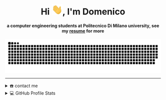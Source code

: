 <div align="center">
<h1 align="center">Hi <img width="35" src="https://github.com/Clav3rbot/Clav3rbot/blob/main/resource/waving.gif">, I'm Domenico</h1>
<h4 align="center">a computer engineering students at Politecnico Di Milano university, see my <a href="https://clav3rbot.github.io/C.VPittariDomenico.pdf" target="_blank">resume</a> for more</h4>
</div>

<div align="center">
  <a href="https://github.com/Clav3rbot">
  <img  src="https://github.com/Clav3rbot/Clav3rbot/blob/main/resource/grid-snake.svg"
       alt="snake" /></a>
</div>

-----
<details>
  <summary>☎️ contact me</summary>
<div>
  <samp>
    <h2 align="center">you can reach me by:</h2>
    <p align="center">
      <br/>
      <a href="https://www.linkedin.com/in/domenico-pittari-540178241/" target="blank"><img align="center"
         src="https://img.shields.io/badge/linkedin-%231DA1F2.svg?style=for-the-badge&logo=linkedin&logoColor=white"
         alt="azzar" height="30"/></a>
      <a href="mailto:domenico_pittari@hotmail.it" target="blank"><img align="center"
         src="https://img.shields.io/badge/Microsoft_Outlook-0078D4?style=for-the-badge&logo=microsoft-outlook&logoColor=white"
         alt="azzar" height="30"/></a>
    </p>
  <p align="center">
      <a href="https://instagram.com/domenico_pittari" target="blank"><img align="center"
         src="https://img.shields.io/badge/instagram-%23E4405F.svg?style=for-the-badge&logo=Instagram&logoColor=white"
         alt="azzar" height="30"/></a>
      <a href="https://twitter.com/clav3rbot" target="blank"><img align="center"
         src="https://img.shields.io/badge/twitter-1DA1F2.svg?style=for-the-badge&logo=twitter&logoColor=white"
         alt="azzar" height="30"/></a>
      <br>
    </p>
  </samp>
</div>
</details>

  
<details> 
  <summary>💻 GitHub Profile Stats</summary>
  <div>
  <samp>
    <h2 align="center"> Github stats </h2>
      <br/>
    <details open>
  <summary><h3>Languages</h3></summary>
            <p align="center">
        <a href="https://github.com/Clav3rbot/">
          <img src="https://skillicons.dev/icons?i=java,c,js,discord"
          alt="1999AZZAR :: overall Top Langs " /></a>
      </p>
        <p align="center">
          <a href="https://github.com/Clav3rbot/">
          <img width="45%" src="https://github-profile-summary-cards.vercel.app/api/cards/repos-per-language?username=Clav3rbot&theme=gruvbox&layout=compact&hide_border=true"
          alt="1999AZZAR :: Top Langs by repo" />
          <img width="45%" src="https://github-profile-summary-cards.vercel.app/api/cards/most-commit-language?username=Clav3rbot&theme=gruvbox&layout=compact&hide_border=true"
          alt="1999AZZAR :: Top Langs by commit" />
          </a>
        </p>
</details>
